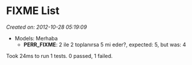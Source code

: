 # FIXME List
*Created on: 2012-10-28 05:19:09*

* Models: Merhaba
  - **PERR_FIXME**: 2 ile 2 toplanırsa 5 mi eder?, expected: 5, but was: 4

Took 24ms to run 1 tests. 0 passed, 1 failed.
